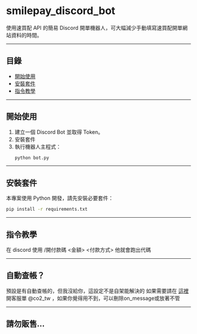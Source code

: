 # smilepay_discord_bot

使用速買配 API 的簡易 Discord 開單機器人，可大幅減少手動填寫速買配開單網站資料的時間。

---

## 目錄

- [開始使用](#開始使用)
- [安裝套件](#安裝套件)
- [指令教學](#指令教學)

---

## 開始使用

1. 建立一個 Discord Bot 並取得 Token。
2. 安裝套件
3. 執行機器人主程式：
    ```bash
    python bot.py
    ```

---

## 安裝套件

本專案使用 Python 開發，請先安裝必要套件：

```bash
pip install -r requirements.txt
```
---

## 指令教學

在 discord 使用 /開付款碼 <金額> <付款方式>
他就會跑出代碼

---

## 自動查帳？

預設是有自動查帳的，但我沒給你，這設定不是自架能解決的
如果需要請在 [這裡](https://discord.gg/hSNanPcvxw) 開客服單 @co2_tw ，如果你覺得用不到，可以刪除on_message或放著不管

---

## 請勿販售...
